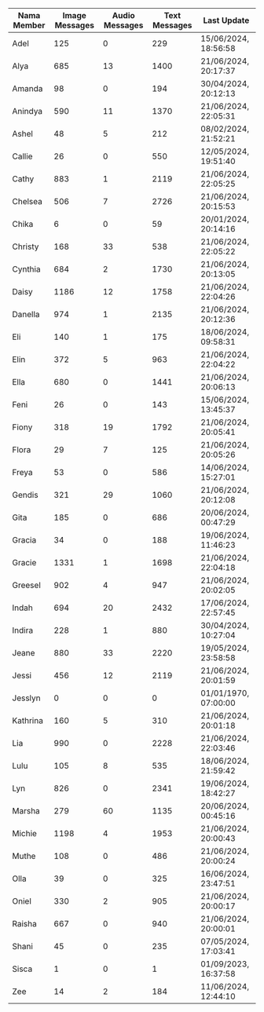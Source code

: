 | Nama Member | Image Messages | Audio Messages | Text Messages | Last Update |
| ------ | -------------- | -------------- | ------------- | ------------ |
| Adel | 125 | 0 | 229 | 15/06/2024, 18:56:58 |
| Alya | 685 | 13 | 1400 | 21/06/2024, 20:17:37 |
| Amanda | 98 | 0 | 194 | 30/04/2024, 20:12:13 |
| Anindya | 590 | 11 | 1370 | 21/06/2024, 22:05:31 |
| Ashel | 48 | 5 | 212 | 08/02/2024, 21:52:21 |
| Callie | 26 | 0 | 550 | 12/05/2024, 19:51:40 |
| Cathy | 883 | 1 | 2119 | 21/06/2024, 22:05:25 |
| Chelsea | 506 | 7 | 2726 | 21/06/2024, 20:15:53 |
| Chika | 6 | 0 | 59 | 20/01/2024, 20:14:16 |
| Christy | 168 | 33 | 538 | 21/06/2024, 22:05:22 |
| Cynthia | 684 | 2 | 1730 | 21/06/2024, 20:13:05 |
| Daisy | 1186 | 12 | 1758 | 21/06/2024, 22:04:26 |
| Danella | 974 | 1 | 2135 | 21/06/2024, 20:12:36 |
| Eli | 140 | 1 | 175 | 18/06/2024, 09:58:31 |
| Elin | 372 | 5 | 963 | 21/06/2024, 22:04:22 |
| Ella | 680 | 0 | 1441 | 21/06/2024, 20:06:13 |
| Feni | 26 | 0 | 143 | 15/06/2024, 13:45:37 |
| Fiony | 318 | 19 | 1792 | 21/06/2024, 20:05:41 |
| Flora | 29 | 7 | 125 | 21/06/2024, 20:05:26 |
| Freya | 53 | 0 | 586 | 14/06/2024, 15:27:01 |
| Gendis | 321 | 29 | 1060 | 21/06/2024, 20:12:08 |
| Gita | 185 | 0 | 686 | 20/06/2024, 00:47:29 |
| Gracia | 34 | 0 | 188 | 19/06/2024, 11:46:23 |
| Gracie | 1331 | 1 | 1698 | 21/06/2024, 22:04:18 |
| Greesel | 902 | 4 | 947 | 21/06/2024, 20:02:05 |
| Indah | 694 | 20 | 2432 | 17/06/2024, 22:57:45 |
| Indira | 228 | 1 | 880 | 30/04/2024, 10:27:04 |
| Jeane | 880 | 33 | 2220 | 19/05/2024, 23:58:58 |
| Jessi | 456 | 12 | 2119 | 21/06/2024, 20:01:59 |
| Jesslyn | 0 | 0 | 0 | 01/01/1970, 07:00:00 |
| Kathrina | 160 | 5 | 310 | 21/06/2024, 20:01:18 |
| Lia | 990 | 0 | 2228 | 21/06/2024, 22:03:46 |
| Lulu | 105 | 8 | 535 | 18/06/2024, 21:59:42 |
| Lyn | 826 | 0 | 2341 | 19/06/2024, 18:42:27 |
| Marsha | 279 | 60 | 1135 | 20/06/2024, 00:45:16 |
| Michie | 1198 | 4 | 1953 | 21/06/2024, 20:00:43 |
| Muthe | 108 | 0 | 486 | 21/06/2024, 20:00:24 |
| Olla | 39 | 0 | 325 | 16/06/2024, 23:47:51 |
| Oniel | 330 | 2 | 905 | 21/06/2024, 20:00:17 |
| Raisha | 667 | 0 | 940 | 21/06/2024, 20:00:01 |
| Shani | 45 | 0 | 235 | 07/05/2024, 17:03:41 |
| Sisca | 1 | 0 | 1 | 01/09/2023, 16:37:58 |
| Zee | 14 | 2 | 184 | 11/06/2024, 12:44:10 |
